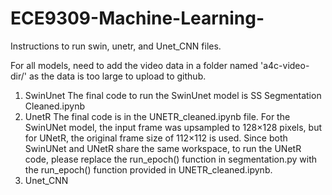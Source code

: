 # ECE9309-Machine-Learning-

 Instructions to run swin, unetr, and Unet_CNN files.

 For all models, need to add the video data in a folder named 'a4c-video-dir/' as the data is too large to upload to github.  

1. SwinUnet
   The final code to run the SwinUnet model is SS Segmentation Cleaned.ipynb
2. UnetR
   The final code is in the UNETR_cleaned.ipynb file. For the SwinUNet model, the input frame was upsampled to 128×128 pixels, but for UNetR, the original frame size of 112×112 is used. Since both SwinUNet and UNetR share the same workspace, to run the UNetR code, please replace the run_epoch() function in segmentation.py with the run_epoch() function provided in UNETR_cleaned.ipynb.
4. Unet_CNN
